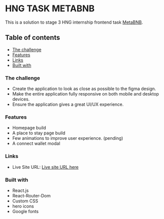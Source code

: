 # HNG TASK METABNB

This is a solution to stage 3 HNG internship frontend task [MetaBNB](https://www.figma.com/file/atc36d5Cj9xJNupZALp9Tg/Metabnb-for-frontend?node-id=1%3A250).

## Table of contents

- [The challenge](#the-challenge)
- [Features](#features)
- [Links](#links)
- [Built with](#built-with)

### The challenge

- Create the application to look as close as possible to the figma design.
- Make the entire application fully responsive on both mobile and desktop devices.
- Ensure the application gives a great UI/UX experience.

### Features

- Homepage build
- A place to stay page build
- Few animations to improve user experience. (pending)
- A connect wallet modal

### Links

- Live Site URL: [Live site URL here](https://linkforest-three.vercel.app/)

### Built with

- React.js
- React-Router-Dom
- Custom CSS
- hero icons
- Google fonts

